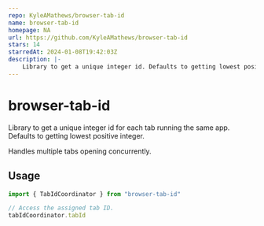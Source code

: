 ```yaml
---
repo: KyleAMathews/browser-tab-id
name: browser-tab-id
homepage: NA
url: https://github.com/KyleAMathews/browser-tab-id
stars: 14
starredAt: 2024-01-08T19:42:03Z
description: |-
    Library to get a unique integer id. Defaults to getting lowest positive integer
---
```


# browser-tab-id
Library to get a unique integer id for each tab running the same app. Defaults to getting lowest positive integer.

Handles multiple tabs opening concurrently.

## Usage

```ts
import { TabIdCoordinator } from "browser-tab-id"

// Access the assigned tab ID.
tabIdCoordinator.tabId
```


